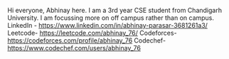 Hi everyone, Abhinay here. I am a 3rd year CSE student from Chandigarh University.
I am focussing more on off campus rather than on campus.
LinkedIn - https://www.linkedin.com/in/abhinay-parasar-3681261a3/ 
Leetcode- https://leetcode.com/abhinay_76/
Codeforces- https://codeforces.com/profile/abhinay_76
Codechef- https://www.codechef.com/users/abhinay_76
